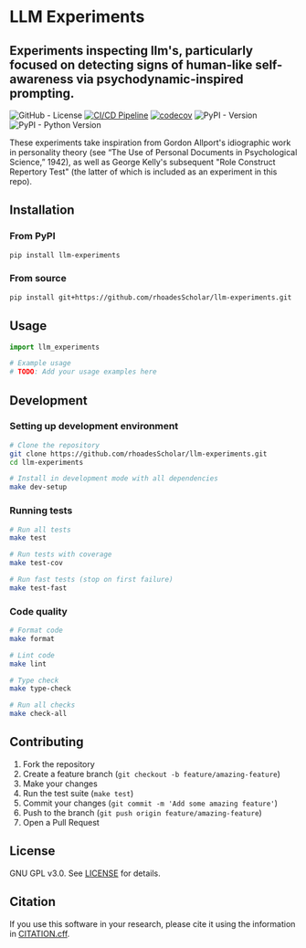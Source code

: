 # LLM Experiments

## Experiments inspecting llm's, particularly focused on detecting signs of human-like self-awareness via psychodynamic-inspired prompting.

![GitHub - License](https://img.shields.io/github/license/rhoadesScholar/llm-experiments)
[![CI/CD Pipeline](https://github.com/rhoadesScholar/llm-experiments/actions/workflows/ci-cd.yml/badge.svg)](https://github.com/rhoadesScholar/llm-experiments/actions/workflows/ci-cd.yml)
[![codecov](https://codecov.io/github/rhoadesScholar/llm-experiments/graph/badge.svg?token=)](https://codecov.io/github/rhoadesScholar/llm-experiments)
![PyPI - Version](https://img.shields.io/pypi/v/llm-experiments)
![PyPI - Python Version](https://img.shields.io/pypi/pyversions/llm-experiments)

These experiments take inspiration from Gordon Allport's idiographic work in personality theory (see “The Use of Personal Documents in Psychological Science,” 1942), as well as George Kelly's subsequent "Role Construct Repertory Test" (the latter of which is included as an experiment in this repo).

## Installation

### From PyPI

```bash
pip install llm-experiments
```

### From source

```bash
pip install git+https://github.com/rhoadesScholar/llm-experiments.git
```

## Usage

```python
import llm_experiments

# Example usage
# TODO: Add your usage examples here
```

## Development

### Setting up development environment

```bash
# Clone the repository
git clone https://github.com/rhoadesScholar/llm-experiments.git
cd llm-experiments

# Install in development mode with all dependencies
make dev-setup
```

### Running tests

```bash
# Run all tests
make test

# Run tests with coverage
make test-cov

# Run fast tests (stop on first failure)
make test-fast
```

### Code quality

```bash
# Format code
make format

# Lint code
make lint

# Type check
make type-check

# Run all checks
make check-all
```

## Contributing

1. Fork the repository
2. Create a feature branch (`git checkout -b feature/amazing-feature`)
3. Make your changes
4. Run the test suite (`make test`)
5. Commit your changes (`git commit -m 'Add some amazing feature'`)
6. Push to the branch (`git push origin feature/amazing-feature`)
7. Open a Pull Request

## License

GNU GPL v3.0. See [LICENSE](LICENSE) for details.

## Citation

If you use this software in your research, please cite it using the information in [CITATION.cff](CITATION.cff).

